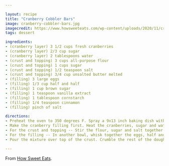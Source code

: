 ```yaml
---

layout: recipe
title: "Cranberry Cobbler Bars"
image: cranberry-cobbler-bars.jpg
imagecredit: https://www.howsweeteats.com/wp-content/uploads/2020/11/cranberry-cobbler-bars-19.jpg
tags: dessert

ingredients:
- (cranberry layer) 3 1/2 cups fresh cranberries
- (cranberry layer) 2/3 cup sugar
- (cranberry layer) 2 tablespoons water
- (crust and topping) 3 cups all-purpose flour
- (crust and topping) 1 cups sugar
- (crust and topping) 1/2 teaspoon salt
- (crust and topping) 3/4 cup unsalted butter melted
- (filling) 3 large eggs
- (filling) 1/3 cup half and half
- (filling) 1 cup brown sugar
- (filling) 1 teaspoon vanilla extract
- (filling) 1 tablespoon cornstarch
- (filling) 1/4 teaspoon cinnamon
- (filling) pinch of salt

directions:
- Preheat the oven to 350 degrees F. Spray a 9x13 inch baking dish with nonstick spray.
- Make the cranberry filling first. Heat the cranberries, sugar and water together in a saucepan over medium heat. Simmer, stirring often, until the berries begin to burst, the sugar melts and the mixture thickens, about 8 to 10 minutes. Remove the heat and let cool to room temperature.
- For the crust and topping -- Stir the flour, sugar and salt together in a large bowl. Add the melted butter and stir until a shortbread-like dough comes together. I even use my hands to bring it together. Press half of the dough into the bottom of the dish.
- For the filling -- In another bowl, whisk together the eggs, half and half, sugar, vanilla, cinnamon, salt and cornstarch. Gently fold in in the cranberry filling.
- Pour the mixture over top of the crust. Crumble the rest of the dough over top of the cranberry mixture. Bake for 45 to 50 minutes, until the bars are set and no long jiggly. Cool completely (thi is important! You can even cool overnight.) before slicing into squares!

---
```


From [How Sweet Eats](https://www.howsweeteats.com/2020/11/cranberry-cobbler-bars/).

